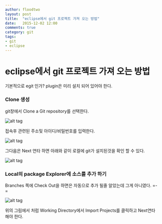 ```yaml
---
author: floodtwo
layout: post
title:  "eclipse에서 git 프로젝트 가져 오는 방법"
date:   2015-12-02 12:00
comments: true
category: git
tags: 
- git
- eclipse
---
```


# eclipse에서 git 프로젝트 가져 오는 방법

기본적으로 egit 인가? plugin은 미리 설치 되어 있어야 한다. 

### Clone 생성 
git창에서 Clone a Git repository를 선택한다. 

![alt tag](http://floodtwo.github.io/images/15_1202_3.png)

접속후 관련된 주소및 아이디/비밀번호를 입력한다. 

![alt tag](http://floodtwo.github.io/images/15_1202_4.png)

그다음은 Next 연타 하면 아래와 같이 로컬에 git가 설치된것을 확인 할 수 있다. 

![alt tag](http://floodtwo.github.io/images/15_1202_5.png)

### Local의 package Explorer에 소스를 추가 하기 
 Branches 쪽에 Check Out을 하면은 자동으로 추가 될줄 알았는데 그게 아니였다. =-=
 
 ![alt tag](http://floodtwo.github.io/images/15_1202_6.png)
 
 위의 그림에서 처럼 Working Directory에서 Import Projects를 클릭하고 Next연타 해야 한다.
 